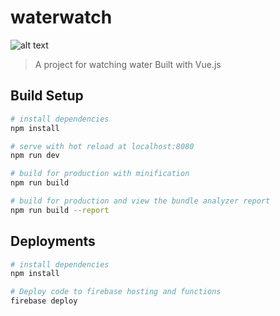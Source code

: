 # waterwatch

![alt text](http://www.thewatchblog.co.uk/wp-content/uploads/2016/08/8401.jpg)

> A project for watching water
> Built with Vue.js

## Build Setup

``` bash
# install dependencies
npm install

# serve with hot reload at localhost:8080
npm run dev

# build for production with minification
npm run build

# build for production and view the bundle analyzer report
npm run build --report
```

## Deployments

``` bash
# install dependencies
npm install

# Deploy code to firebase hosting and functions
firebase deploy
```
